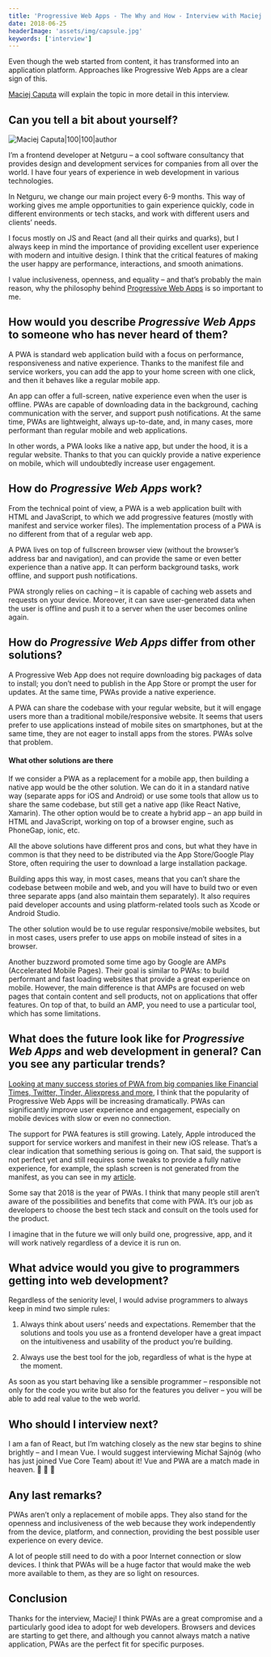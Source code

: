 ```yaml
---
title: 'Progressive Web Apps - The Why and How - Interview with Maciej Caputa'
date: 2018-06-25
headerImage: 'assets/img/capsule.jpg'
keywords: ['interview']
---
```


Even though the web started from content, it has transformed into an application platform. Approaches like Progressive Web Apps are a clear sign of this.

[Maciej Caputa](https://twitter.com/MaciekCaputa) will explain the topic in more detail in this interview.

## Can you tell a bit about yourself?

![Maciej Caputa|100|100|author](https://www.gravatar.com/avatar/26152f965d5974e7a30deaa5ab19641f?s=200&d=wavatar)

I’m a frontend developer at Netguru – a cool software consultancy that provides design and development services for companies from all over the world. I have four years of experience in web development in various technologies.

In Netguru, we change our main project every 6-9 months. This way of working gives me ample opportunities to gain experience quickly, code in different environments or tech stacks, and work with different users and clients’ needs.

I focus mostly on JS and React (and all their quirks and quarks), but I always keep in mind the importance of providing excellent user experience with modern and intuitive design. I think that the critical features of making the user happy are performance, interactions, and smooth animations.

I value inclusiveness, openness, and equality – and that’s probably the main reason, why the philosophy behind [Progressive Web Apps](https://www.netguru.co/services/progressive-web-apps) is so important to me.

## How would you describe _Progressive Web Apps_ to someone who has never heard of them?

A PWA is standard web application build with a focus on performance, responsiveness and native experience. Thanks to the manifest file and service workers, you can add the app to your home screen with one click, and then it behaves like a regular mobile app.

An app can offer a full-screen, native experience even when the user is offline. PWAs are capable of downloading data in the background, caching communication with the server, and support push notifications. At the same time, PWAs are lightweight, always up-to-date, and, in many cases, more performant than regular mobile and web applications.

In other words, a PWA looks like a native app, but under the hood, it is a regular website. Thanks to that you can quickly provide a native experience on mobile, which will undoubtedly increase user engagement.

## How do _Progressive Web Apps_ work?

From the technical point of view, a PWA is a web application built with HTML and JavaScript, to which we add progressive features (mostly with manifest and service worker files). The implementation process of a PWA is no different from that of a regular web app.

A PWA lives on top of fullscreen browser view (without the browser’s address bar and navigation), and can provide the same or even better experience than a native app. It can perform background tasks, work offline, and support push notifications.

PWA strongly relies on caching – it is capable of caching web assets and requests on your device. Moreover, it can save user-generated data when the user is offline and push it to a server when the user becomes online again.

## How do _Progressive Web Apps_ differ from other solutions?

A Progressive Web App does not require downloading big packages of data to install; you don’t need to publish in the App Store or prompt the user for updates. At the same time, PWAs provide a native experience.

A PWA can share the codebase with your regular website, but it will engage users more than a traditional mobile/responsive website. It seems that users prefer to use applications instead of mobile sites on smartphones, but at the same time, they are not eager to install apps from the stores. PWAs solve that problem.

#### What other solutions are there

If we consider a PWA as a replacement for a mobile app, then building a native app would be the other solution. We can do it in a standard native way (separate apps for iOS and Android) or use some tools that allow us to share the same codebase, but still get a native app (like React Native, Xamarin). The other option would be to create a hybrid app – an app build in HTML and JavaScript, working on top of a browser engine, such as PhoneGap, ionic, etc.

All the above solutions have different pros and cons, but what they have in common is that they need to be distributed via the App Store/Google Play Store, often requiring the user to download a large installation package.

Building apps this way, in most cases, means that you can’t share the codebase between mobile and web, and you will have to build two or even three separate apps (and also maintain them separately). It also requires paid developer accounts and using platform-related tools such as Xcode or Android Studio.

The other solution would be to use regular responsive/mobile websites, but in most cases, users prefer to use apps on mobile instead of sites in a browser.

Another buzzword promoted some time ago by Google are AMPs (Accelerated Mobile Pages). Their goal is similar to PWAs: to build performant and fast loading websites that provide a great experience on mobile. However, the main difference is that AMPs are focused on web pages that contain content and sell products, not on applications that offer features. On top of that, to build an AMP, you need to use a particular tool, which has some limitations.

## What does the future look like for _Progressive Web Apps_ and web development in general? Can you see any particular trends?

[Looking at many success stories of PWA from big companies like Financial Times, Twitter, Tinder, Aliexpress and more](https://www.netguru.co/blog/10-popular-companies-that-do-progressive-web-apps), I think that the popularity of Progressive Web Apps will be increasing dramatically. PWAs can significantly improve user experience and engagement, especially on mobile devices with slow or even no connection.

The support for PWA features is still growing. Lately, Apple introduced the support for service workers and manifest in their new iOS release. That’s a clear indication that something serious is going on. That said, the support is not perfect yet and still requires some tweaks to provide a fully native experience, for example, the splash screen is not generated from the manifest, as you can see in my [article](https://www.netguru.co/codestories/few-tips-that-will-make-your-pwa-on-ios-feel-like-native).

Some say that 2018 is the year of PWAs. I think that many people still aren’t aware of the possibilities and benefits that come with PWA. It’s our job as developers to choose the best tech stack and consult on the tools used for the product.

I imagine that in the future we will only build one, progressive, app, and it will work natively regardless of a device it is run on.

## What advice would you give to programmers getting into web development?

Regardless of the seniority level, I would advise programmers to always keep in mind two simple rules:

1. Always think about users’ needs and expectations. Remember that the solutions and tools you use as a frontend developer have a great impact on the intuitiveness and usability of the product you’re building.

2. Always use the best tool for the job, regardless of what is the hype at the moment.

As soon as you start behaving like a sensible programmer – responsible not only for the code you write but also for the features you deliver – you will be able to add real value to the web world.

## Who should I interview next?

I am a fan of React, but I’m watching closely as the new star begins to shine brightly – and I mean Vue. I would suggest interviewing Michał Sajnóg (who has just joined Vue Core Team) about it! Vue and PWA are a match made in heaven. 💪 🌈 🦄

## Any last remarks?

PWAs aren’t only a replacement of mobile apps. They also stand for the openness and inclusiveness of the web because they work independently from the device, platform, and connection, providing the best possible user experience on every device.

A lot of people still need to do with a poor Internet connection or slow devices. I think that PWAs will be a huge factor that would make the web more available to them, as they are so light on resources.

## Conclusion

Thanks for the interview, Maciej! I think PWAs are a great compromise and a particularly good idea to adopt for web developers. Browsers and devices are starting to get there, and although you cannot always match a native application, PWAs are the perfect fit for specific purposes.
